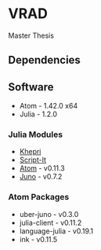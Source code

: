 # VRAD
Master Thesis

## Dependencies

## Software
* Atom - 1.42.0 x64
* Julia - 1.2.0

### Julia Modules
* [Khepri](https://github.com/aptmcl/Khepri.jl/tree/9620000cde513cbe479ee7ef833abae38904b948)
* [Script-It](https://github.com/Daniel-Fermoselle/Script-It-Julia.git)
* [Atom](https://github.com/JunoLab/Atom.jl/tree/v0.11.3) - v0.11.3
* [Juno](https://github.com/JunoLab/Juno.jl/tree/v0.7.2) - v0.7.2

### Atom Packages
* uber-juno - v0.3.0
* julia-client - v0.11.2
* language-julia - v0.19.1
* ink - v0.11.5
